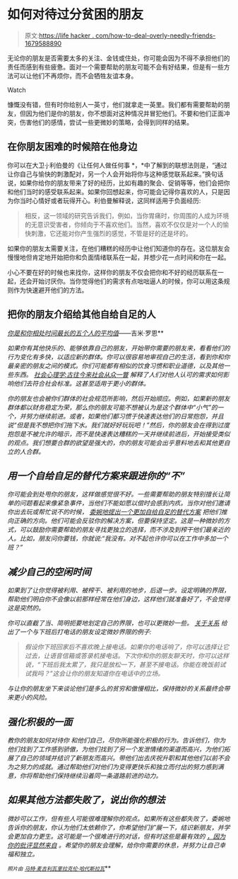 # 如何对待过分贫困的朋友

> 原文:[https://life hacker . com/how-to-deal-overly-needly-friends-1679588890](https://lifehacker.com/how-to-deal-with-excessively-needy-friends-1679588890)

无论你的朋友是否需要太多的关注、金钱或住处，你可能会因为不得不承担他们的责任而感到有些疲惫。面对一个需要帮助的朋友可能不会有好结果，但是有一些方法可以让他们不再烦你，而不会牺牲友谊本身。

Watch

慷慨没有错，但有时你给别人一英寸，他们就拿走一英里。我们都有需要帮助的朋友，但因为他们是你的朋友，你不想面对这种情况并冒犯他们。不要和他们正面冲突，伤害他们的感情，尝试一些更微妙的策略，会得到同样的结果。

## 在你朋友困难的时候陪在他身边

你可以在大卫·j·利伯曼的《让任何人做任何事 *，*中了解到的联想法则是，“通过让你自己与愉快的刺激配对，另一个人会开始将你与这种感觉联系起来。”换句话说，如果你给你的朋友带来了好的经历，比如有趣的聚会、促销等等，他们会把你和他们当时的感受联系起来。如果你回想起来，你可能会记得你喜欢的人，只是因为你当时心情好或者玩得开心。利伯曼解释说，这同样适用于负面经历:

> 相反，这一领域的研究告诉我们，例如，当你胃痛时，你周围的人成为环境的无意识受害者，你倾向于不喜欢他们。当然，喜欢不仅仅是对一个人的愉快刺激，它还能对你产生强烈的感觉，不管是好的还是坏的。

如果你的朋友太需要关注，在他们糟糕的经历中让他们知道你的存在。这位朋友会慢慢地但肯定地开始把你和负面情绪联系在一起，并想少花一点时间和你在一起。

小心不要在好的时候也来找你，这样你的朋友不仅会把你和不好的经历联系在一起，还会开始讨厌你。当你觉得他们的需求有点咄咄逼人的时候，你可以用这条规则作为快速避开他们的方法。

## 把你的朋友介绍给其他自给自足的人

*[*你是和你相处时间最长的五个人的平均值*](http://lifehacker.com/you-re-the-average-of-the-five-people-you-spend-the-mo-5666322)*——吉米·罗恩**

*如果你有其他快乐的、能够依靠自己的朋友，开始带你需要的朋友来，看看他们的行为变化有多快，以适应新的群体。你可以很容易地审视自己的生活，看到你和你最亲密的朋友之间的模式。你们可能都有相似的饮食习惯和职业道德，以及其他一些东西。 [*社会心理学:古往今来社会从众一瞥*](http://www.inmotionmagazine.com/hrcr11/hsadat2.html) 解释了人们对他人认可的需求如何影响他们去符合社会标准。这甚至适用于更小的群体。*

*你的朋友也会被你们群体的社会规范所影响，然后开始顺应。例如，如果新的朋友群体都以财务稳定为荣，那么你的朋友可能不想被认为是这个群体中“小气”的一个，并努力继续前进。或者，如果他们都习惯于快速表达他们的日常抱怨，并且说“但是我不想把你们拖下水。我们就好好玩玩吧！”然后，你的朋友会在得到过度抱怨是不被允许的暗示，而不是快速表达糟糕的一天并继续前进后，开始接受类似的观点。我们想要合群的欲望是强大的，你的朋友可能会出乎意料地去和其他更自立的人合群。*

## *用一个自给自足的替代方案来跟进你的“不”*

*你可能会到处甩你的朋友，这样做感觉很不好。一些需要帮助的朋友特别擅长让简单的问题看起来像紧急事件，当他们不能如愿以偿时会感到内疚。当你对他们邀请你出去玩或帮忙说不的时候， [委婉地提出一个更加自给自足的替代方案](https://lifehacker.com/how-to-say-no-to-anyone-even-a-good-friend-1635291849) 把他们推向正确的方向。他们可能会反驳你的解决方案，但要保持坚定。这是一种微妙的方式，可以鼓励你需要帮助的朋友寻找更独立的选择，而不涉及到榨干他们最亲近的人。比如，朋友问你要钱，你就说:“我没有。对不起也许你可以在工作中多加一个班？”*

## ***减少自己的空闲时间***

*如果到了让你觉得被利用、被榨干、被利用的地步，后退一步。设定明确的界限，帮助他们明白你不会像以前那样经常在他们身边，这样他们就准备好了，不会觉得这是突然的。*

*你可以直截了当、简明扼要地划定自己的界限，也可以更微妙一些。 [关于关系](http://friendship.about.com/od/Conflicts_With_Friends/a/Boundaries-In-Friendships.htm) 给出了一个与下班后打电话的朋友设定微妙界限的例子:*

> *假设你下班回家后不喜欢晚上接电话。如果你的电话响了，你可以选择让它过去，让语音信箱或答录机接电话。下次你和你的朋友聊天时，你可以这样说，“下班后我太累了，我只是放松一下，甚至不接电话。你能在晚饭前试试我吗？”这会让你的朋友知道你在电话中的立场。*

*与让你的朋友坐下来谈论他们是多么的贫穷和傲慢相比，保持微妙的关系最终会带来更小的风险。*

## *强化积极的一面*

*教你的朋友如何对待你 和他们自己，尽你所能强化积极的行为。告诉他们，你为他们找到了工作感到骄傲，为他们找到了另一个发泄情绪的渠道而高兴，为他们拓展了自己的领域并结识了新朋友而高兴。带他们出去庆祝升职和其他他们以前不会为之努力的成就。通过帮助他们对他们为变得更快乐和独立而付出的努力感到满意，你将帮助他们保持继续沿着同一条道路前进的动力。*

## *如果其他方法都失败了，说出你的想法*

*微妙可以工作，但有些人可能很难理解你的观点。如果所有这些都失败了，委婉地告诉你的朋友，你认为他们太依赖你了，你希望他们扩展一下，结识新朋友，并学会更加自力更生。这可能是一个很难进行的对话，但有时这些是最有效的 [，因为你的批评显然来自](https://lifehacker.com/when-to-lose-the-sandwich-method-and-give-direct-crit-1678869176) 。希望你的朋友会理解，给你你需要的休息，并努力让自己幸福和独立。*

*<small>*照片由*</small> [<small>*马特·麦吉利瓦里*</small>](https://www.flickr.com/photos/qmnonic/3253369796)<small></small>*[<small>*拉克伦·哈代*</small>](https://www.flickr.com/photos/lachlanhardy/2360388289)<small></small>*[<small>*斯拉瓦*</small>](https://www.flickr.com/photos/slava/992547455)<small></small>***